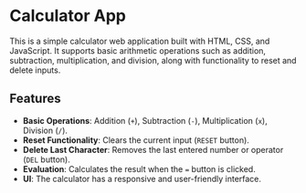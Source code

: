 # Calculator App

This is a simple calculator web application built with HTML, CSS, and JavaScript. It supports basic arithmetic operations such as addition, subtraction, multiplication, and division, along with functionality to reset and delete inputs.

## Features

- **Basic Operations**: Addition (`+`), Subtraction (`-`), Multiplication (`x`), Division (`/`).
- **Reset Functionality**: Clears the current input (`RESET` button).
- **Delete Last Character**: Removes the last entered number or operator (`DEL` button).
- **Evaluation**: Calculates the result when the `=` button is clicked.
- **UI**: The calculator has a responsive and user-friendly interface.
